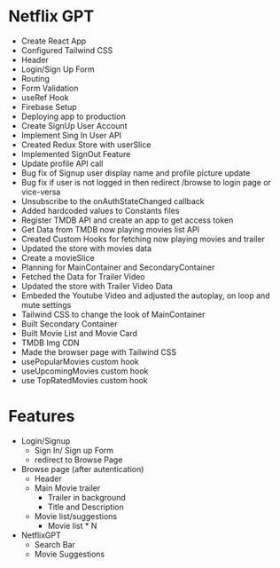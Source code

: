 # Netflix GPT

- Create React App
- Configured Tailwind CSS
- Header
- Login/Sign Up Form
- Routing 
- Form Validation
- useRef Hook
- Firebase Setup
- Deploying app to production
- Create SignUp User Account
- Implement Sing In User API
- Created Redux Store with userSlice
- Implemented SignOut Feature
- Update profile API call 
- Bug fix of Signup user display name and profile picture update
- Bug fix if user is not logged in then redirect /browse to login page or vice-versa
- Unsubscribe to the onAuthStateChanged callback
- Added hardcoded values to Constants files
- Register TMDB API and create an app to get access token
- Get Data from TMDB now playing movies list API
- Created Custom Hooks for fetching now playing movies and trailer
- Updated the store with movies data
- Create a movieSlice
- Planning for MainContainer and SecondaryContainer
- Fetched the Data for Trailer Video
- Updated the store with Trailer Video Data
- Embeded the Youtube Video and adjusted the autoplay, on loop and mute settings
- Tailwind CSS to change the look of MainContainer
- Built Secondary Container
- Built Movie List and Movie Card
- TMDB Img CDN 
- Made the browser page with Tailwind CSS
- usePopularMovies custom hook
- useUpcomingMovies custom hook
- use TopRatedMovies custom hook

# Features
- Login/Signup
    - Sign In/ Sign up Form
    - redirect to Browse Page
- Browse page (after autentication)
    - Header
    - Main Movie trailer 
        - Trailer in background
        - Title and Description
    - Movie list/suggestions
        - Movie list * N
- NetflixGPT
    - Search Bar
    - Movie Suggestions
